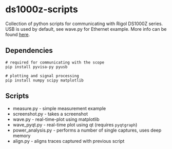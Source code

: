 # ds1000z-scripts
Collection of python scripts for communicating with Rigol DS1000Z series. USB is used by default, see wave.py for Ethernet example. More info can be found [here](https://github.com/lujji/ds1000z-scripts).

## Dependencies
```
# required for communicating with the scope
pip install pyvisa-py pyusb

# plotting and signal processing
pip install numpy scipy matplotlib
```

## Scripts
- measure.py - simple measurement example
- screenshot.py - takes a screenshot
- wave.py - real-time-plot using matplotlib
- wave_pyqt.py - real-time plot using qt (requires `pyqtgraph`)
- power_analysis.py - performs a number of single captures, uses deep memory
- align.py - aligns traces captured with previous script
